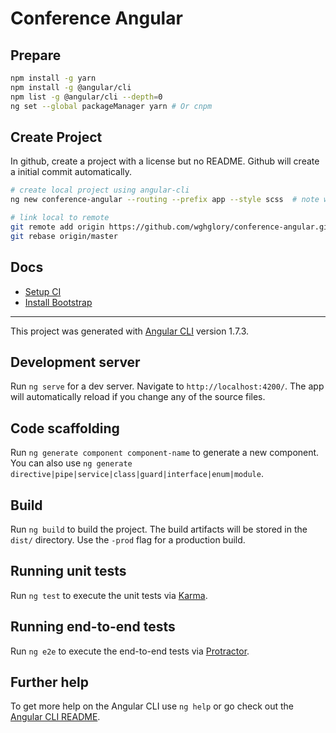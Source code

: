# Conference Angular

## Prepare

```bash
npm install -g yarn
npm install -g @angular/cli
npm list -g @angular/cli --depth=0
ng set --global packageManager yarn # Or cnpm
```

## Create Project

In github, create a project with a license but no README. Github will create a initial commit automatically.

```bash
# create local project using angular-cli
ng new conference-angular --routing --prefix app --style scss  # note we already specify to use yarn

# link local to remote
git remote add origin https://github.com/wghglory/conference-angular.git
git rebase origin/master
```

## Docs

* [Setup CI](docs/CI.md)
* [Install Bootstrap](docs/Bootstrap.md)

---

This project was generated with [Angular CLI](https://github.com/angular/angular-cli) version 1.7.3.

## Development server

Run `ng serve` for a dev server. Navigate to `http://localhost:4200/`. The app will automatically reload if you change any of the source files.

## Code scaffolding

Run `ng generate component component-name` to generate a new component. You can also use `ng generate directive|pipe|service|class|guard|interface|enum|module`.

## Build

Run `ng build` to build the project. The build artifacts will be stored in the `dist/` directory. Use the `-prod` flag for a production build.

## Running unit tests

Run `ng test` to execute the unit tests via [Karma](https://karma-runner.github.io).

## Running end-to-end tests

Run `ng e2e` to execute the end-to-end tests via [Protractor](http://www.protractortest.org/).

## Further help

To get more help on the Angular CLI use `ng help` or go check out the [Angular CLI README](https://github.com/angular/angular-cli/blob/master/README.md).
